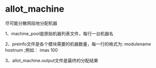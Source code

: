 allot_machine
=============

尽可能分散网段地分配机器

1、machine_pool是原始机器列表文件，每行一台机器名

2、preinfo文件是各个模块需要的机器数量，每一行的格式为: modulename hostnum ;例如： imas 100

3、allot_machine.output文件是最终的分配结果